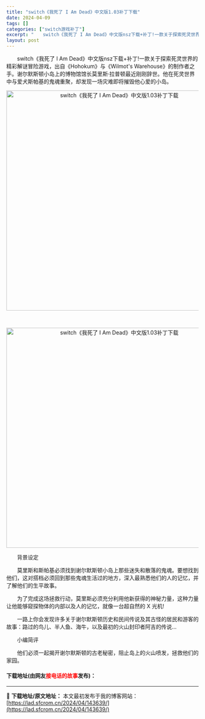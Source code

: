 ```yaml
---
title: "switch《我死了 I Am Dead》中文版1.03补丁下载"
date: 2024-04-09
tags: []
categories: ["switch游戏补丁"]
excerpt: "　　switch《我死了 I Am Dead》中文版nsz下载+补丁!一款关于探索死灵世界的精彩解谜冒险游戏，出自《Hohokum》与《Wilmot&#039;s Warehouse》的制作者之手。谢尔默斯顿小岛上的博物馆馆长莫里斯&middot;拉普顿最近刚刚辞世。他在死灵世界中与爱犬斯帕基的鬼魂重&hellip;"
layout: post
---
```


 <p>　　switch《我死了 I Am Dead》中文版nsz下载+补丁!一款关于探索死灵世界的精彩解谜冒险游戏，出自《Hohokum》与《Wilmot&#39;s Warehouse》的制作者之手。谢尔默斯顿小岛上的博物馆馆长莫里斯&middot;拉普顿最近刚刚辞世。他在死灵世界中与爱犬斯帕基的鬼魂重聚，却发现一场灾难即将摧毁他心爱的小岛。</p> <p align="center"><img align="" border="0" src="https://www.2023game.com/d/file/p/2020/10-09/52e0a01ff25cfbfb5a345f02205e11e3.jpg" width="576" alt="switch《我死了 I Am Dead》中文版1.03补丁下载" /></p> <p align="center">&nbsp;</p> <p align="center"><img align="" border="0" src="https://www.2023game.com/d/file/p/2020/10-09/ff35ff976a5f2ae6e6f92f5dbe2b5e13.jpg" width="576" alt="switch《我死了 I Am Dead》中文版1.03补丁下载" /></p> <p>　　背景设定</p> <p>　　莫里斯和斯帕基必须找到谢尔默斯顿小岛上那些迷失和散落的鬼魂。要想找到他们，这对搭档必须回到那些鬼魂生活过的地方，深入最熟悉他们的人的记忆，并了解他们的生平故事。</p> <p>　　为了完成这场拯救行动，莫里斯必须充分利用他新获得的神秘力量，这种力量让他能够窥探物体的内部以及人的记忆，就像一台超自然的 X 光机!</p> <p>　　一路上你会发现许多关于谢尔默斯顿历史和民间传说及其古怪的居民和游客的故事：路过的鸟儿、半人鱼、海牛，以及最初的火山封印者阿吉的传说...</p> <p>　　小编简评</p> <p>　　他们必须一起揭开谢尔默斯顿的古老秘密，阻止岛上的火山喷发，拯救他们的家园。</p> <p><h4>下载地址(由网友<font color="red">接电话的故事</font>发布)：</h4></p> 

---
📖 **下载地址/原文地址：** 本文最初发布于我的博客网站：[https://lad.sfcrom.cn/2024/04/143639/](https://lad.sfcrom.cn/2024/04/143639/)
